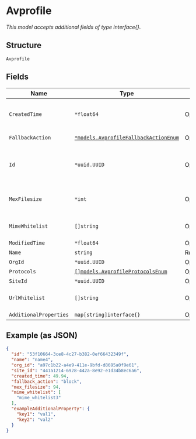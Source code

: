 
# Avprofile

*This model accepts additional fields of type interface{}.*

## Structure

`Avprofile`

## Fields

| Name | Type | Tags | Description |
|  --- | --- | --- | --- |
| `CreatedTime` | `*float64` | Optional | when the object has been created, in epoch |
| `FallbackAction` | [`*models.AvprofileFallbackActionEnum`](../../doc/models/avprofile-fallback-action-enum.md) | Optional | enum: `block`, `permit` |
| `Id` | `*uuid.UUID` | Optional | Unique ID of the object instance in the Mist Organnization |
| `MexFilesize` | `*int` | Optional | in KB<br>**Constraints**: `>= 20`, `<= 40000` |
| `MimeWhitelist` | `[]string` | Optional | **Constraints**: *Unique Items Required* |
| `ModifiedTime` | `*float64` | Optional | - |
| `Name` | `string` | Required | - |
| `OrgId` | `*uuid.UUID` | Optional | - |
| `Protocols` | [`[]models.AvprofileProtocolsEnum`](../../doc/models/avprofile-protocols-enum.md) | Optional | - |
| `SiteId` | `*uuid.UUID` | Optional | - |
| `UrlWhitelist` | `[]string` | Optional | **Constraints**: *Unique Items Required* |
| `AdditionalProperties` | `map[string]interface{}` | Optional | - |

## Example (as JSON)

```json
{
  "id": "53f10664-3ce8-4c27-b382-0ef66432349f",
  "name": "name4",
  "org_id": "a97c1b22-a4e9-411e-9bfd-d8695a0f9e61",
  "site_id": "441a1214-6928-442a-8e92-e1d34b8ec6a6",
  "created_time": 49.94,
  "fallback_action": "block",
  "mex_filesize": 94,
  "mime_whitelist": [
    "mime_whitelist3"
  ],
  "exampleAdditionalProperty": {
    "key1": "val1",
    "key2": "val2"
  }
}
```

